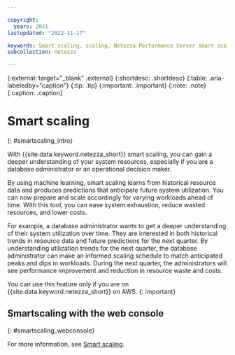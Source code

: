 ```yaml
---

copyright:
  years: 2021
lastupdated: "2022-11-17"

keywords: Smart scaling, scaling, Netezza Performance Server smart scaling,
subcollection: netezza

---
```


{:external: target="_blank" .external}
{:shortdesc: .shortdesc}
{:table: .aria-labeledby="caption"}
{:tip: .tip}
{:important: .important}
{:note: .note}
{:caption: .caption}

# Smart scaling
{: #smartscaling_intro}

With {{site.data.keyword.netezza_short}} smart scaling, you can gain a deeper understanding of your system resources, especially if you are a database administrator or an operational decision maker.

By using machine learning, smart scaling learns from historical resource data and produces predictions that anticipate future system utilization. You can now prepare and scale accordingly for varying workloads ahead of time. With this tool, you can ease system exhaustion, reduce wasted resources, and lower costs.

For example, a database administrator wants to get a deeper understanding of their system utilization over time. They are interested in both historical trends in resource data and future predictions for the next quarter. By understanding utilization trends for the next quarter, the database administrator can make an informed scaling schedule to match anticipated peaks and dips in workloads. During the next quarter, the administrators will see performance improvement and reduction in resource waste and costs.

You can use this feature only if you are on {{site.data.keyword.netezza_short}} on AWS.
{: important}

## Smartscaling with the web console
{: #smartscaling_webconsole}

For more information, see [Smart scaling](/docs/netezza?topic=netezza-smartscaling).
